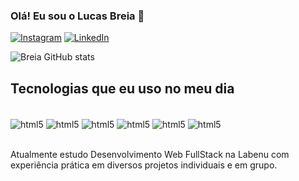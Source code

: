 ### Olá! Eu sou o Lucas Breia 🤙

[![Instagram](https://img.shields.io/badge/Instagram-E4405F?style=for-the-badge&logo=instagram&logoColor=white)](https://www.instagram.com/lucas.blaser/)
[![LinkedIn](https://img.shields.io/badge/LinkedIn-0077B5?style=for-the-badge&logo=linkedin&logoColor=white)](https://www.linkedin.com/in/lucas-breia/)

![Breia GitHub stats](https://github-readme-stats.vercel.app/api?username=lucasbreiafullstack&show_icons=true&theme=dracula)

## Tecnologias que eu uso no meu dia

<div style="display: inline_block"><br/>
    <img 
    alt="html5" src="https://img.shields.io/badge/HTML5-E34F26?style=for-the-badge&logo=html5&logoColor=white" align="center"/>
    <img 
    alt="html5" src="https://img.shields.io/badge/CSS3-1572B6?style=for-the-badge&logo=css3&logoColor=white" align="center"/>
    <img 
    alt="html5" src="https://img.shields.io/badge/JavaScript-F7DF1E?style=for-the-badge&logo=javascript&logoColor=black" align="center"/>
    <img 
    alt="html5" src="https://img.shields.io/badge/React-20232A?style=for-the-badge&logo=react&logoColor=61DAFB" align="center"/>
    <img 
    alt="html5" src="https://img.shields.io/badge/Node.js-43853D?style=for-the-badge&logo=node.js&logoColor=white" align="center"/>
    <img 
    alt="html5" src="https://img.shields.io/badge/TypeScript-007ACC?style=for-the-badge&logo=typescript&logoColor=white" align="center"/>
    

</div><br/>

Atualmente estudo Desenvolvimento Web FullStack na Labenu com experiência prática em diversos projetos individuais e em grupo.
